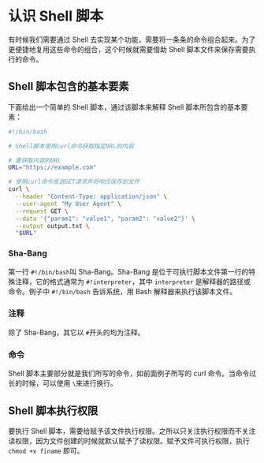 # 认识 Shell 脚本

有时候我们需要通过 Shell 去实现某个功能，需要将一条条的命令组合起来。为了更便捷地复用这些命令的组合，这个时候就需要借助 Shell 脚本文件来保存需要执行的命令。

## Shell 脚本包含的基本要素

下面给出一个简单的 Shell 脚本，通过该脚本来解释 Shell 脚本所包含的基本要素：

```bash
#!/bin/bash

# Shell脚本使用curl命令获取指定URL的内容

# 要获取内容的URL
URL="https://example.com"

# 使用curl命令发送GET请求并将响应保存到文件
curl \
  --header "Content-Type: application/json" \
  --user-agent "My User Agent" \
  --request GET \
  --data '{"param1": "value1", "param2": "value2"}' \
  --output output.txt \
  "$URL"
```

### Sha-Bang

第一行 `#!/bin/bash`叫 Sha-Bang。Sha-Bang 是位于可执行脚本文件第一行的特殊注释，它的格式通常为 `#!interpreter`，其中 `interpreter` 是解释器的路径或命令。例子中 `#!/bin/bash` 告诉系统，用 Bash 解释器来执行该脚本文件。

### 注释

除了 Sha-Bang，其它以 `#`开头的均为注释。

### 命令

Shell 脚本主要部分就是我们所写的命令，如前面例子所写的 curl 命令。当命令过长的时候，可以使用 `\`来进行换行。

## Shell 脚本执行权限

要执行 Shell 脚本，需要给赋予该文件执行权限。之所以只关注执行权限而不关注读权限，因为文件创建的时候就默认赋予了读权限。赋予文件可执行权限，执行 `chmod +x finame` 即可。
